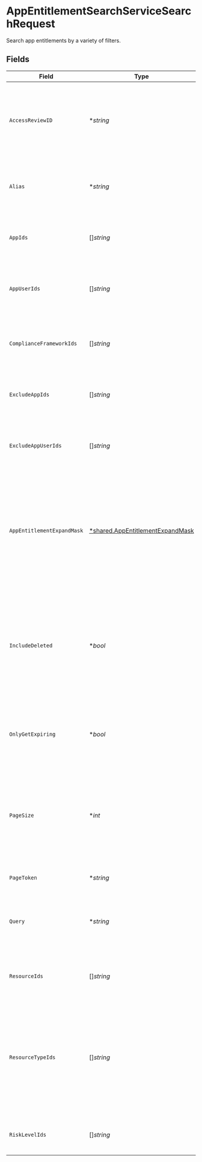 # AppEntitlementSearchServiceSearchRequest

Search app entitlements by a variety of filters.


## Fields

| Field                                                                                                                                       | Type                                                                                                                                        | Required                                                                                                                                    | Description                                                                                                                                 |
| ------------------------------------------------------------------------------------------------------------------------------------------- | ------------------------------------------------------------------------------------------------------------------------------------------- | ------------------------------------------------------------------------------------------------------------------------------------------- | ------------------------------------------------------------------------------------------------------------------------------------------- |
| `AccessReviewID`                                                                                                                            | **string*                                                                                                                                   | :heavy_minus_sign:                                                                                                                          | Search for app entitlements that are being reviewed as part of this access review campaign.                                                 |
| `Alias`                                                                                                                                     | **string*                                                                                                                                   | :heavy_minus_sign:                                                                                                                          | Search for app entitlements that have this alias (exact match).                                                                             |
| `AppIds`                                                                                                                                    | []*string*                                                                                                                                  | :heavy_minus_sign:                                                                                                                          | Search for app entitlements contained in any of these apps.                                                                                 |
| `AppUserIds`                                                                                                                                | []*string*                                                                                                                                  | :heavy_minus_sign:                                                                                                                          | Search for app entitlements that are granted to any of these app user ids.                                                                  |
| `ComplianceFrameworkIds`                                                                                                                    | []*string*                                                                                                                                  | :heavy_minus_sign:                                                                                                                          | Search for app entitlements that are part of these compliace frameworks.                                                                    |
| `ExcludeAppIds`                                                                                                                             | []*string*                                                                                                                                  | :heavy_minus_sign:                                                                                                                          | Exclude app entitlements from the results that are in these app IDs.                                                                        |
| `ExcludeAppUserIds`                                                                                                                         | []*string*                                                                                                                                  | :heavy_minus_sign:                                                                                                                          | Exclude app entitlements from the results that these app users have granted.                                                                |
| `AppEntitlementExpandMask`                                                                                                                  | [*shared.AppEntitlementExpandMask](../../../pkg/models/shared/appentitlementexpandmask.md)                                                  | :heavy_minus_sign:                                                                                                                          | The app entitlement expand mask allows the user to get additional information when getting responses containing app entitlement views.      |
| `IncludeDeleted`                                                                                                                            | **bool*                                                                                                                                     | :heavy_minus_sign:                                                                                                                          | Include deleted app entitlements, this includes app entitlements that have a deleted parent object (app, app resource, app resource type)   |
| `OnlyGetExpiring`                                                                                                                           | **bool*                                                                                                                                     | :heavy_minus_sign:                                                                                                                          | Restrict results to only those who have expiring app entitlement user bindings.                                                             |
| `PageSize`                                                                                                                                  | **int*                                                                                                                                      | :heavy_minus_sign:                                                                                                                          | The pageSize where 0 <= pageSize <= 100. Values < 10 will be set to 10. A value of 0 returns the default page size (currently 25)           |
| `PageToken`                                                                                                                                 | **string*                                                                                                                                   | :heavy_minus_sign:                                                                                                                          | The pageToken field.                                                                                                                        |
| `Query`                                                                                                                                     | **string*                                                                                                                                   | :heavy_minus_sign:                                                                                                                          | Query the app entitlements with a fuzzy search on display name and description.                                                             |
| `ResourceIds`                                                                                                                               | []*string*                                                                                                                                  | :heavy_minus_sign:                                                                                                                          | Search for app entitlements that belongs to these resources.                                                                                |
| `ResourceTypeIds`                                                                                                                           | []*string*                                                                                                                                  | :heavy_minus_sign:                                                                                                                          | Search for app entitlements that are for items with resources types that have matching names. Example names are "group", "role", and "app". |
| `RiskLevelIds`                                                                                                                              | []*string*                                                                                                                                  | :heavy_minus_sign:                                                                                                                          | Search for app entitlements with these risk levels.                                                                                         |